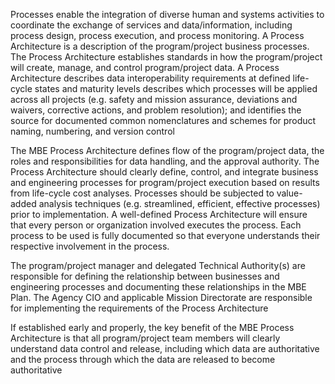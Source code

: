 Processes enable the integration of diverse human and systems activities to coordinate the exchange of services and data/information, including process design, process execution, and process monitoring. A Process Architecture is a description of the program/project business processes. The Process Architecture establishes standards in how the program/project will create, manage, and control program/project data. A Process Architecture describes data interoperability
requirements at defined life-cycle states and maturity levels describes which processes will be applied across all projects (e.g. safety and mission assurance, deviations and waivers, corrective actions, and problem resolution); and identifies the source for documented common nomenclatures and schemes for product naming, numbering, and version control

The MBE Process Architecture defines flow of the program/project data, the roles and responsibilities for data handling, and the approval authority. The Process Architecture should clearly define, control, and integrate business and engineering processes for program/project execution based on results from life-cycle cost analyses. Processes should be subjected to value-added analysis techniques (e.g. streamlined, efficient, effective processes) prior to implementation. A well-defined Process Architecture will ensure that every person or organization involved executes the process. Each process to be used is fully documented so that everyone understands their respective involvement in the process.

The program/project manager and delegated Technical Authority(s) are responsible for defining the relationship between businesses and engineering processes and documenting these relationships in the MBE Plan. The Agency CIO and applicable Mission Directorate are responsible for implementing the requirements of the Process Architecture 

If established early and properly, the key benefit of the MBE Process Architecture is that all program/project team members will clearly understand data control and release, including which data are authoritative and the process through which the data are released to become authoritative